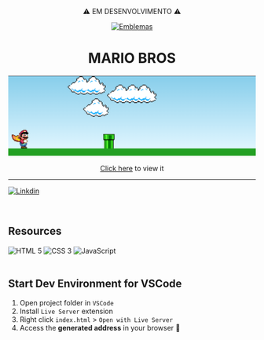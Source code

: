 <p align="center">⚠️ EM DESENVOLVIMENTO ⚠️ </p>

<div align="center">
 
[![Emblemas](http://ForTheBadge.com/images/badges/built-with-love.svg)](#)
 
 </div>

<h1 align="center">
MARIO BROS
</h1>

![Design preview from the calculator](./assets/images/print-mario.png)

<p align="center"><a href="https://luiabdiel.github.io/super-mario/" target="_blank">Click here</a> to view it</p>

<hr>

[![Linkdin](https://img.shields.io/badge/LinkedIn-0077B5?style=for-the-badge&logo=linkedin&logoColor=white)](https://www.linkedin.com/in/luiggiabdiel/)

<br>

## Resources

 <div style="display: inline_block">
<img align="center" src="https://img.shields.io/badge/HTML5-E34F26?style=for-the-badge&logo=html5&logoColor=white" alt="HTML 5"/>
<img align="center" src="https://img.shields.io/badge/CSS3-1572B6?style=for-the-badge&logo=css3&logoColor=white" alt="CSS 3"/>
    <img align="center" src="https://img.shields.io/badge/JavaScript-323330?style=for-the-badge&logo=javascript&logoColor=F7DF1E" alt="JavaScript"/>
</div>

<br>

## Start Dev Environment for VSCode

1. Open project folder in `VSCode`
2. Install `Live Server` extension
3. Right click `index.html` > `Open with Live Server`
4. Access the **generated address** in your browser 🚀
